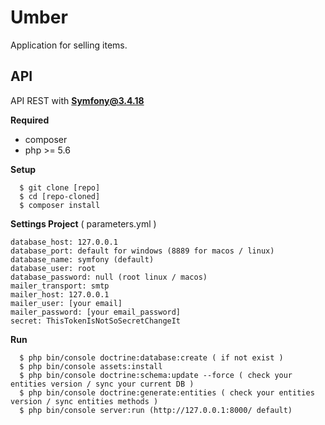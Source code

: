 # Umber
  Application for selling items.
  

## API 
  API REST with **Symfony@3.4.18**
 
__**Required**__
<ul>
  <li>
    composer
  </li>
  <li>
    php >= 5.6
  </li>
  </ul>
  
 __**Setup**__ 
 
      $ git clone [repo]
      $ cd [repo-cloned]
      $ composer install 

**Settings Project** ( parameters.yml )

    database_host: 127.0.0.1
    database_port: default for windows (8889 for macos / linux)
    database_name: symfony (default)
    database_user: root
    database_password: null (root linux / macos)
    mailer_transport: smtp
    mailer_host: 127.0.0.1
    mailer_user: [your email]
    mailer_password: [your email_password]
    secret: ThisTokenIsNotSoSecretChangeIt

 __**Run**__ 
 
      $ php bin/console doctrine:database:create ( if not exist )
      $ php bin/console assets:install
      $ php bin/console doctrine:schema:update --force ( check your entities version / sync your current DB )
      $ php bin/console doctrine:generate:entities ( check your entities version / sync entities methods )
      $ php bin/console server:run (http://127.0.0.1:8000/ default)
      
      
